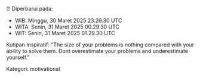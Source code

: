 ⏰ Diperbarui pada:
- WIB: Minggu, 30 Maret 2025 23.29.30 UTC
- WITA: Senin, 31 Maret 2025 00.29.30 UTC
- WIT: Senin, 31 Maret 2025 01.29.30 UTC

Kutipan Inspiratif:
"The size of your problems is nothing compared with your ability to solve them. Dont overestimate your problems and underestimate yourself."


Kategori: motivational

